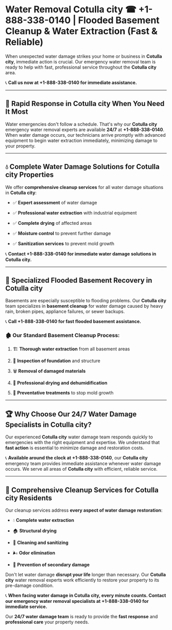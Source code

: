 # Water Removal Cotulla city ☎ +1-888-338-0140 | Flooded Basement Cleanup & Water Extraction (Fast & Reliable)

When unexpected water damage strikes your home or business in **Cotulla city**, immediate action is crucial. Our emergency water removal team is ready to help with fast, professional service throughout the **Cotulla city** area. 

📞 **Call us now at +1-888-338-0140 for immediate assistance.**
---
## 🚀 Rapid Response in Cotulla city When You Need It Most
Water emergencies don't follow a schedule. That's why our **Cotulla city** emergency water removal experts are available **24/7** at **+1-888-338-0140**. When water damage occurs, our technicians arrive promptly with advanced equipment to begin water extraction immediately, minimizing damage to your property.
---
## 💧 Complete Water Damage Solutions for Cotulla city Properties
We offer **comprehensive cleanup services** for all water damage situations in **Cotulla city**:
- ✅ **Expert assessment** of water damage  
- ✅ **Professional water extraction** with industrial equipment  
- ✅ **Complete drying** of affected areas  
- ✅ **Moisture control** to prevent further damage  
- ✅ **Sanitization services** to prevent mold growth  
📞 **Contact +1-888-338-0140 for immediate water damage solutions in Cotulla city.**
---
## 🌊 Specialized Flooded Basement Recovery in Cotulla city
Basements are especially susceptible to flooding problems. Our **Cotulla city** team specializes in **basement cleanup** for water damage caused by heavy rain, broken pipes, appliance failures, or sewer backups. 
📞 **Call +1-888-338-0140 for fast flooded basement assistance.**
### 🏚️ Our Standard Basement Cleanup Process:
1. 🏗️ **Thorough water extraction** from all basement areas  
2. 🔎 **Inspection of foundation** and structure  
3. 🗑️ **Removal of damaged materials**  
4. 💨 **Professional drying and dehumidification**  
5. 🚫 **Preventative treatments** to stop mold growth  
---
## 🏆 Why Choose Our 24/7 Water Damage Specialists in Cotulla city?
Our experienced **Cotulla city** water damage team responds quickly to emergencies with the right equipment and expertise. We understand that **fast action** is essential to minimize damage and restoration costs.
📞 **Available around the clock at +1-888-338-0140**, our **Cotulla city** emergency team provides immediate assistance whenever water damage occurs. We serve all areas of **Cotulla city** with efficient, reliable service.
---
## 🧹 Comprehensive Cleanup Services for Cotulla city Residents
Our cleanup services address **every aspect of water damage restoration**:
- 💧 **Complete water extraction**  
- 🏠 **Structural drying**  
- 🧼 **Cleaning and sanitizing**  
- 🌬️ **Odor elimination**  
- 🚫 **Prevention of secondary damage**  
Don't let water damage **disrupt your life** longer than necessary. Our **Cotulla city** water removal experts work efficiently to restore your property to its pre-damage condition.
📞 **When facing water damage in Cotulla city, every minute counts. Contact our emergency water removal specialists at +1-888-338-0140 for immediate service.**
Our **24/7 water damage team** is ready to provide the **fast response** and **professional care** your property needs.
